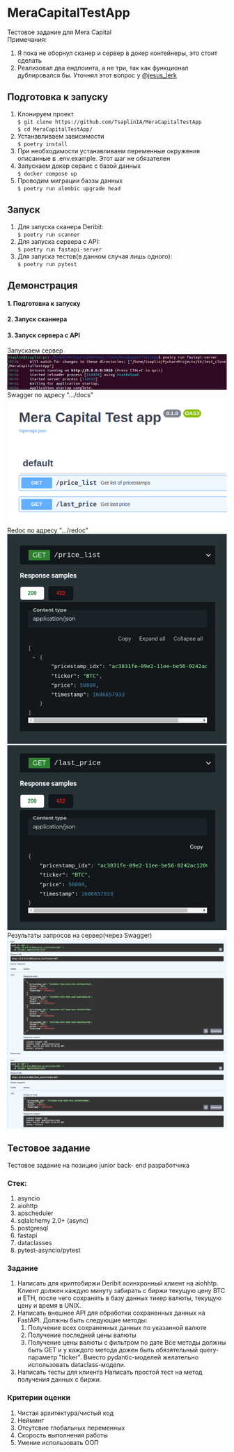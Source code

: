 # MeraCapitalTestApp
Тестовое задание для Mera Capital  
Примечания:
1. Я пока не оборнул сканер и сервер в докер контейнеры, это стоит сделать
2. Реализовал два ендпоинта, а не три, так как функционал дублировался бы. Уточнял этот вопрос у [@jesus_lerk](https://t.me/jesus_lerk)
## Подготовка к запуску
1. Клонируем проект  
`$ git clone https://github.com/TsaplinIA/MeraCapitalTestApp`  
`$ cd MeraCapitalTestApp/`
2. Устанавливаем зависимости  
`$ poetry install`
3. При необходимости устанавливаем переменные окружения описанные в .env.example.
Этот шаг не обязателен
4. Запускаем докер сервис с базой данных  
`$ docker compose up`
5. Проводим миграции баззы данных  
`$ poetry run alembic upgrade head`

## Запуск

1. Для запуска сканера Deribit:  
`$ poetry run scanner`
2. Для запуска сервера с API:  
`$ poetry run fastapi-server`
3. Для запуска тестов(в данном случая лишь одного):  
`$ poetry run pytest`

## Демонстрация
#### 1. Подготовка к запуску

#### 2. Запуск сканнера

#### 3. Запуск сервера с API  
Запускаем сервер  
![Start server](./images/server-run.png)  
Swagger по адресу ".../docs"  
![swagger endpoints](./images/swagger-endpoints.png)  
Redoc по адресу ".../redoc"  
![swagger endpoints1](./images/redoc-endpoint-price-list.png)  
![swagger endpoints2](./images/redoc-endpoint-last-price.png)  
Результаты запросов на сервер(через Swagger)  
![swagger curl1](./images/swagger-curl-price-list.png)   
![swagger curl2](./images/swagger-curl-last-price.png)  
## Тестовое задание
Тестовое задание на позицию junior back-
end разработчика   
### Стек:  
1. asyncio
2. aiohttp
3. apscheduler
4. sqlalchemy 2.0+ (async)
5. postgresql
6. fastapi
7. dataclasses
8. pytest-asyncio/pytest
### Задание
1. Написать для криптобиржи Deribit асинхронный клиент на aiohhtp.
Клиент должен каждую минуту забирать с биржи текущую цену BTC и ETH, после
чего сохранять в базу данных тикер валюты, текущую цену и время в UNIX.
2. Написать внешнее API для обработки сохраненных данных на FastAPI.
Должны быть следующие методы:
   1. Получение всех сохраненных данных по указанной валюте
   2. Получение последней цены валюты
   3. Получение цены валюты с фильтром по дате
Все методы должны быть GET и у каждого метода дожен быть обязятельный query-
параметр "ticker".
Вместо pydantic-моделей желательно использовать dataclass-модели.
3. Написать тесты для клиента
Написать простой тест на метод получения данных с биржи.
### Критерии оценки
1. Чистая архитектура/чистый код
2. Нейминг
3. Отсутсвие глобальных переменных
4. Скорость выполнения работы
5. Умение использовать ООП